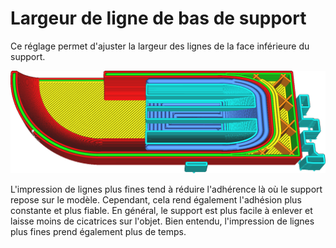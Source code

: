 Largeur de ligne de bas de support
===

Ce réglage permet d'ajuster la largeur des lignes de la face inférieure du support.

![Le plancher du support (bleu plus foncé) est imprimé avec des lignes plus larges que le reste du support](../../../articles/images/support_bottom_line_width.png)

L'impression de lignes plus fines tend à réduire l'adhérence là où le support repose sur le modèle. Cependant, cela rend également l'adhésion plus constante et plus fiable. En général, le support est plus facile à enlever et laisse moins de cicatrices sur l'objet. Bien entendu, l'impression de lignes plus fines prend également plus de temps.
